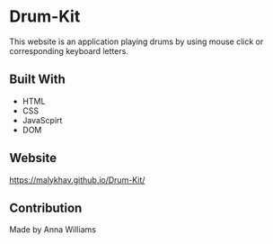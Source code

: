 # Drum-Kit
This website is an application playing drums by using mouse click or corresponding keyboard letters. 

## Built With
* HTML
* CSS
* JavaScpirt
* DOM

## Website
https://malykhav.github.io/Drum-Kit/

## Contribution
Made by Anna Williams
